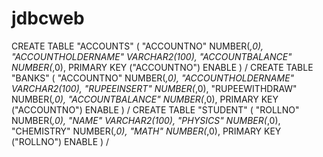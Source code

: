 # jdbcweb
 
CREATE TABLE  "ACCOUNTS" 
   (	"ACCOUNTNO" NUMBER(*,0), 
	"ACCOUNTHOLDERNAME" VARCHAR2(100), 
	"ACCOUNTBALANCE" NUMBER(*,0), 
	 PRIMARY KEY ("ACCOUNTNO") ENABLE
   )
/
CREATE TABLE  "BANKS" 
   (	"ACCOUNTNO" NUMBER(*,0), 
	"ACCOUNTHOLDERNAME" VARCHAR2(100), 
	"RUPEEINSERT" NUMBER(*,0), 
	"RUPEEWITHDRAW" NUMBER(*,0), 
	"ACCOUNTBALANCE" NUMBER(*,0), 
	 PRIMARY KEY ("ACCOUNTNO") ENABLE
   )
/
CREATE TABLE  "STUDENT" 
   (	"ROLLNO" NUMBER(*,0), 
	"NAME" VARCHAR2(100), 
	"PHYSICS" NUMBER(*,0), 
	"CHEMISTRY" NUMBER(*,0), 
	"MATH" NUMBER(*,0), 
	 PRIMARY KEY ("ROLLNO") ENABLE
   )
/
